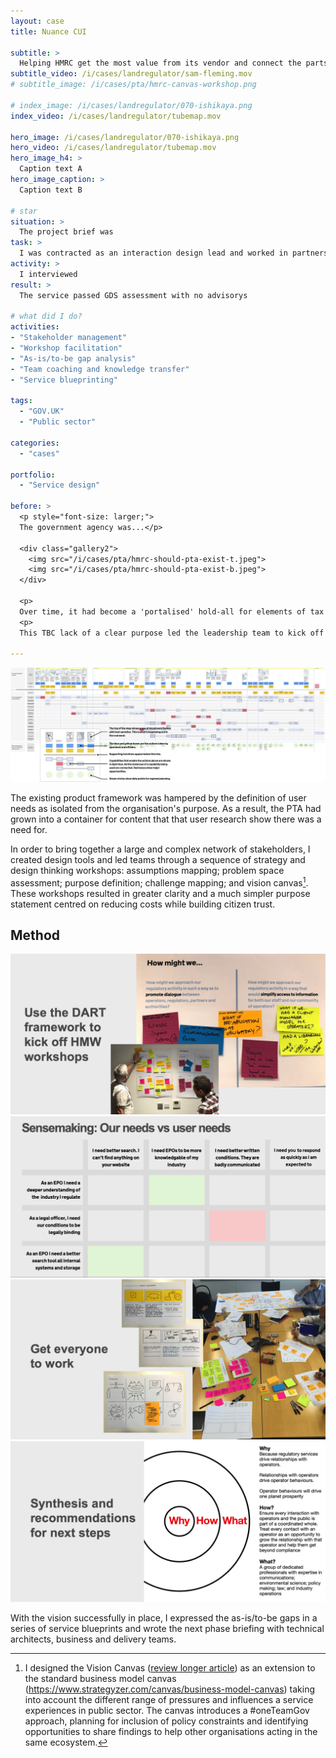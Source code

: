 ```yaml
---
layout: case
title: Nuance CUI

subtitle: >
  Helping HMRC get the most value from its vendor and connect the parts of its customer support offer
subtitle_video: /i/cases/landregulator/sam-fleming.mov
# subtitle_image: /i/cases/pta/hmrc-canvas-workshop.png

# index_image: /i/cases/landregulator/070-ishikaya.png
index_video: /i/cases/landregulator/tubemap.mov

hero_image: /i/cases/landregulator/070-ishikaya.png
hero_video: /i/cases/landregulator/tubemap.mov
hero_image_h4: >
  Caption text A
hero_image_caption: >
  Caption text B

# star
situation: >
  The project brief was 
task: >
  I was contracted as an interaction design lead and worked in partnership with UR, Devs, content designers, and the vendors NLU experts
activity: >
  I interviewed
result: >
  The service passed GDS assessment with no advisorys

# what did I do?
activities:
- "Stakeholder management"
- "Workshop facilitation"
- "As-is/to-be gap analysis"
- "Team coaching and knowledge transfer"
- "Service blueprinting"

tags: 
  - "GOV.UK"
  - "Public sector"

categories:
  - "cases"

portfolio:
  - "Service design"

before: >
  <p style="font-size: larger;">
  The government agency was...</p>

  <div class="gallery2">
    <img src="/i/cases/pta/hmrc-should-pta-exist-t.jpeg">
    <img src="/i/cases/pta/hmrc-should-pta-exist-b.jpeg">
  </div>

  <p>
  Over time, it had become a 'portalised' hold-all for elements of tax code communications; PAYE; and pensions information display.</p>
  <p>
  This TBC lack of a clear purpose led the leadership team to kick off a phase of visioning work and I was contracted as an external advisor to lead this exploration and produce recommendations.</p>

---
```


<!-- content variable starts with "After" -->

![Existing product framework](/i/cases/landregulator/L1-all-notes.png)

<p class="imagecaption">The existing product framework was hampered by the definition of user needs as isolated from the organisation's purpose. As a result, the PTA had grown into a container for content that that user research show there was a need for.</p>

In order to bring together a large and complex network of stakeholders, I created design tools and led teams through a sequence of strategy and design thinking workshops: assumptions mapping; problem space assessment; purpose definition; challenge mapping; and vision canvas[^1]. These workshops resulted in greater clarity and a much simpler purpose statement centred on reducing costs while building citizen trust.

## Method

![Foo](/i/cases/landregulator/080-HMW-DART.png)
![Foo](/i/cases/landregulator/090-needs-matrix.png)
![Foo](/i/cases/landregulator/100-opportunities.png)
![Foo](/i/cases/landregulator/999-golden-circle.png)

With the vision successfully in place, I expressed the as-is/to-be gaps in a series of service blueprints and wrote the next phase briefing with technical architects, business and delivery teams.




[^1]: I designed the Vision Canvas ([review longer article](https://goodlookslikethis.com/vision-canvas-workshops.html)) as an extension to the standard business model canvas (https://www.strategyzer.com/canvas/business-model-canvas) taking into account the different range of pressures and influences a service experiences in public sector. The canvas introduces a #oneTeamGov approach, planning for inclusion of policy constraints and identifying opportunities to share findings to help other organisations acting in the same ecosystem.

